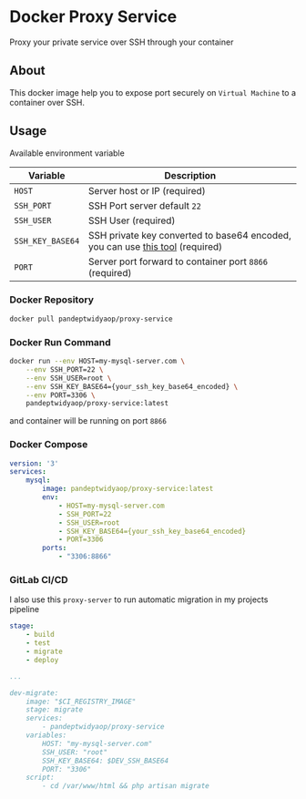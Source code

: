 # Docker Proxy Service
Proxy your private service over SSH through your container
## About
This docker image help you to expose port securely on `Virtual Machine` to a container over SSH.

## Usage

Available environment variable

| Variable | Description |
-----------| ------------|
|`HOST` | Server host or IP (required)| 
|`SSH_PORT` | SSH Port server default `22` |
|`SSH_USER` | SSH User (required) |
|`SSH_KEY_BASE64`| SSH private key converted to base64 encoded, you can use [this tool](https://www.base64encode.org/) (required) |
|`PORT` | Server port forward to container port `8866` (required)|

### Docker Repository

```sh
docker pull pandeptwidyaop/proxy-service
```

### Docker Run Command
```sh
docker run --env HOST=my-mysql-server.com \
    --env SSH_PORT=22 \
    --env SSH_USER=root \
    --env SSH_KEY_BASE64={your_ssh_key_base64_encoded} \
    --env PORT=3306 \
    pandeptwidyaop/proxy-service:latest
```

and container will be running on port `8866`

### Docker Compose
```yml
version: '3'
services: 
    mysql:
        image: pandeptwidyaop/proxy-service:latest
        env:
            - HOST=my-mysql-server.com
            - SSH_PORT=22
            - SSH_USER=root
            - SSH_KEY_BASE64={your_ssh_key_base64_encoded}
            - PORT=3306
        ports:
            - "3306:8866"
```

### GitLab CI/CD
I also use this `proxy-server` to run automatic migration in my projects pipeline

```yml
stage:
    - build
    - test
    - migrate
    - deploy

...

dev-migrate:
    image: "$CI_REGISTRY_IMAGE"
    stage: migrate
    services:
        - pandeptwidyaop/proxy-service
    variables:
        HOST: "my-mysql-server.com"
        SSH_USER: "root"
        SSH_KEY_BASE64: $DEV_SSH_BASE64
        PORT: "3306"
    script:
        - cd /var/www/html && php artisan migrate

```
